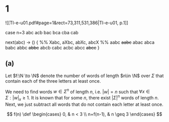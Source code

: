 # 1
![[TI-e-u01.pdf#page=1&rect=73,311,531,386|TI-e-u01, p.1]]


case n=3
abc
acb
bac
bca
cba
cab

next(abc) -> () {
%%
Xabc, aXbc, abXc, abcX 
%%
	aabc
	~~aabc~~
	abac
	abca
	babc
	abbc
	~~abbc~~
	abcb
	cabc
	acbc
	abcc
	~~abcc~~
}


## (a)
Let $f:\N \to \N$ denote the number of words of length $n\in \N$ over $\Sigma$ that contain each of the three letters at least once.

We need to find words $w\in \Sigma^n$ of length $n$, i.e. $|w|=n$ such that $\forall x \in \Sigma : |w|_x \geq 1$. It is known that for some $n$, there exist $|\Sigma|^n$ words of length $n$. Next, we just subtract all words that do not contain each letter at least once.

$$
f(n) \def \begin{cases}
0, & n < 3 \\
n+f(n-1), & n \geq 3
\end{cases}
$$


